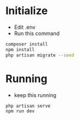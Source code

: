 # Initialize
- Edit .env
- Run this command
```sh
composer install
npm install
php artisan migrate --seed
```
# Running
- keep this running
```sh
php artisan serve
npm run dev
```
